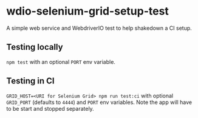 # wdio-selenium-grid-setup-test

A simple web service and WebdriverIO test to help shakedown a CI setup.

## Testing locally
`npm test` with an optional `PORT` env variable.

## Testing in CI
`GRID_HOST=<URI for Selenium Grid> npm run test:ci` with optional `GRID_PORT` (defaults to `4444`) and `PORT` env variables. Note the app will have to be start and stopped separately.
